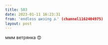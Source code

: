 ```yaml
---
title: 503
date: 2023-01-11 16:23:31
from: 'endless шизing ⍼' (channel1162404975)
layout: post
---
```


ммм ветрянка 😍
